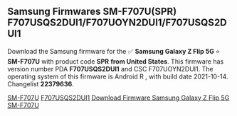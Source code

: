 <h2>Samsung Firmwares SM-F707U(SPR) F707USQS2DUI1/F707UOYN2DUI1/F707USQS2DUI1</h2>
Download the Samsung firmware for the ✅ <strong>Samsung Galaxy Z Flip 5G </strong> ⭐ <strong>SM-F707U</strong> with product code <strong>SPR</strong> <strong> from United States</strong>. This firmware has version number PDA <strong>F707USQS2DUI1</strong> and CSC F707UOYN2DUI1. The operating system of this firmware is Android R , with build date 2021-10-14. Changelist <strong>22379636</strong>.


[SM-F707U](https://samfirm.shop/samsung/model/SM-F707U)
[F707USQS2DUI1](https://samfirm.shop/samsung/pda/F707USQS2DUI1)
[Download Firmware Samsung Galaxy Z Flip 5G SM-F707U](https://samfirm.shop/samsung/firmware/465596)
